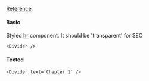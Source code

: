 [Reference](https://codepen.io/scottzirkel/pen/yNxNME?editors=0100)

#### Basic
Styled [hr](https://www.w3schools.com/tags/tag_hr.asp) component. It should be 'transparent' for SEO
```
<Divider />
```

#### Texted
```
<Divider text='Chapter 1' />
```
